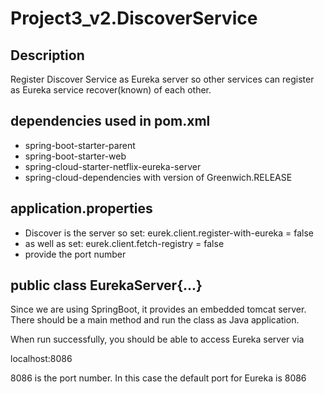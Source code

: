 # Project3_v2.DiscoverService

Description
------------
Register Discover Service as Eureka server so other services can register as Eureka service recover(known) of each other.

dependencies used in pom.xml
-----------------------
- spring-boot-starter-parent
- spring-boot-starter-web
- spring-cloud-starter-netflix-eureka-server
- spring-cloud-dependencies with version of Greenwich.RELEASE

application.properties
----------------
- Discover is the server so set: eurek.client.register-with-eureka = false
- as well as set: eurek.client.fetch-registry = false
- provide the port number

public class EurekaServer{...}
-----------------
Since we are using SpringBoot, it provides an embedded tomcat server. There should be a main method and run the class as Java application. 

When run successfully, you should be able to access Eureka server via

localhost:8086

8086 is the port number. In this case the default port for Eureka is 8086
